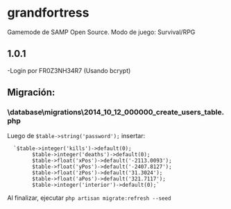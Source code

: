 # grandfortress
Gamemode de SAMP Open Source. Modo de juego: Survival/RPG

## 1.0.1
 -Login por FR0Z3NH34R7 (Usando bcrypt)

## Migración: 

### \database\migrations\2014_10_12_000000_create_users_table.php

Luego de `$table->string('password');` insertar: 

      `$table->integer('kills')->default(0);
            $table->integer('deaths')->default(0);
            $table->float('xPos')->default('-2113.0093');
            $table->float('yPos')->default('-2407.8127');
            $table->float('zPos')->default('31.3024');
            $table->float('aPos')->default('321.7117');
            $table->integer('interior')->default(0);`
Al finalizar, ejecutar `php artisan migrate:refresh --seed`
